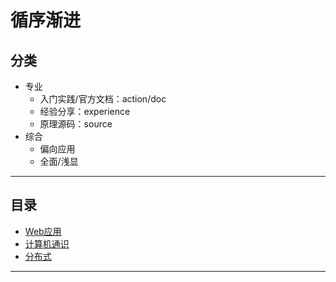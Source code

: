 #   循序渐进

##  分类
-   专业
    -   入门实践/官方文档：action/doc
    -   经验分享：experience
    -   原理源码：source
-   综合
    -   偏向应用
    -   全面/浅显

----

##  目录
-   [Web应用](web/README.md)
-   [计算机通识](computer/README.md)
-   [分布式](distributed/README.md)

----